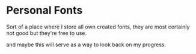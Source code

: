 # Personal Fonts

Sort of a place where I store all own created fonts, they are most certainly not good but they're free to use.

and maybe this will serve as a way to look back on my progress.
